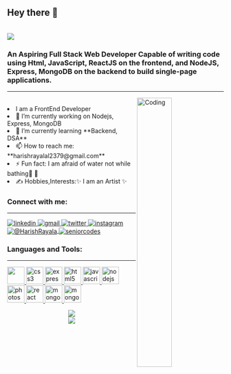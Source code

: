## Hey there 👋
<br/><img src="https://readme-typing-svg.herokuapp.com?font=Architects+Daughter&amp;color=FF7722&amp;size=30&amp;lines=Hey!+I'm+Harish+Rayala!;" style="max-width: 100%;">
<br/>
<h3 textalign="center" >An Aspiring Full Stack Web Developer Capable of writing code using Html, JavaScript, ReactJS on the frontend, and NodeJS, Express, MongoDB on the backend to build single-page applications.</h3>
<hr/>
<img align="right" width="40%" height="auto" src="https://i.pinimg.com/originals/e1/f3/41/e1f3413bf5036045713341394f617225.gif" alt="Coding" />
<br/>
<li>I am a FrontEnd Developer </li>
<li>🔭 I’m currently working on Nodejs, Express, MongoDB</li>
<li>🌱 I’m currently learning **Backend, DSA**</li>
<!-- <li> 💬 Ask me about Html,CSS,JavaScript,ReactJs</li> -->
<li>📫 How to reach me: **harishrayalal2379@gmail.com**</li>
<li>⚡ Fun fact: I am afraid of water not while bathing🤪 🥶</li>
<li>✍️ Hobbies,Interests:✨ I am an Artist ✨</li>


<h3 align="left">Connect with me:</h3>
<hr/>
<div>
<a href="https://www.linkedin.com/in/harish-rayala/" target="_blank">
<img src="https://img.shields.io/badge/Linkedin-0A66C2?style=for-the-badge&logo=linkedin&logoColor=white" alt="linkedin" />
</a>
<a href="mailto:harishrayala2379@gmail.com" target="_blank">
<img src="https://img.shields.io/badge/email%20me-EA4335?style=for-the-badge&logo=gmail&logoColor=white" alt="gmail" />
</a>
<a href="https://twitter.com/i_amHarish" target="_blank">
<img src="https://img.shields.io/badge/Twitter-00acee?style=for-the-badge&logo=twitter&logoColor=white" alt="twitter" />
</a>
<a href="https://www.instagram.com/i_m_rayalaharish/" target="_blank">
<img src="https://img.shields.io/badge/Instagram-d62976?style=for-the-badge&logo=instagram&logoColor=white" alt="instagram" />
</a>
 <br/>
<a href="https://medium.com/@harishrayala2379" target="_blank">
<img align="center" src="https://img.shields.io/badge/medium-ffc506?style=for-the-badge&logo=medium&logoColor=black" alt="@HarishRayala" />
</a>
<a href="https://www.youtube.com/channel/UC1_XiMsi5RzVp2GsBsrniDQ" target="_blank">
<img align="center" src="https://img.shields.io/badge/youtube-ffffff?style=for-the-badge&logo=youtube&logoColor=ff0000" alt="seniorcodes" />
</a>
</div>

<h3 align="left">Languages and Tools:</h3>
<hr/>
<p align="left"> <a href="https://chakra-ui.com/" target="_blank" rel="noreferrer"> <img src="https://img.icons8.com/color/48/null/chakra-ui.png" width="40" height="40"/> </a> <a href="https://www.w3schools.com/css/" target="_blank" rel="noreferrer"> <img src="https://img.icons8.com/color/48/null/css3.png" alt="css3" width="40" height="40"/> </a> <a href="https://expressjs.com" target="_blank" rel="noreferrer"> <img src="https://www.edureka.co/blog/wp-content/uploads/2019/07/express-logo.png" alt="express" width="40" height="40"/> </a> <a href="https://www.w3.org/html/" target="_blank" rel="noreferrer"> <img src="https://img.icons8.com/color/48/null/html-5--v1.png" alt="html5" width="40" height="40"/> </a> <a href="https://developer.mozilla.org/en-US/docs/Web/JavaScript" target="_blank" rel="noreferrer"> <img src="https://img.icons8.com/color/48/null/javascript--v1.png" alt="javascript" width="40" height="40"/> </a> <a href="https://nodejs.org" target="_blank" rel="noreferrer"> <img src="https://img.icons8.com/color/48/null/nodejs.png" alt="nodejs" width="40" height="40"/> </a> <a href="https://www.photoshop.com/en" target="_blank" rel="noreferrer"> <img src="https://img.icons8.com/color/48/null/adobe-photoshop--v1.png" alt="photoshop" width="40" height="40"/> </a> <a href="https://reactjs.org/" target="_blank" rel="noreferrer"> <img src="https://img.icons8.com/office/48/null/react.png" alt="react" width="40" height="40"/> </a> <a href="https://www.mongodb.com/" target="_blank" rel="noreferrer"> <img src="https://img.icons8.com/color/48/null/mongodb.png" alt="mongodb" width="40" height="40"/> </a><a href="https://www.mongodb.com/products/compass" target="_blank" rel="noreferrer"> <img src="https://img.icons8.com/color/48/null/mongodb.png" alt="mongodbcompass" width="40" height="40"/> </a> </p>


 <p align="center">
   <img align="center"  src="https://github-readme-streak-stats.herokuapp.com/?user=HarishRayala&theme=dark" /> <br \>
  <img align="center"  src="https://github-readme-stats.vercel.app/api?username=HarishRayala&show_icons=true&theme=dark" />
</p>
<!-- <h3 align="center"> 
  Visitor count <br>
  <img src="https://profile-counter.glitch.me/harishrayala/count.svg" />
</h3> -->
